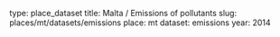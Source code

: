 type: place_dataset
title: Malta / Emissions of pollutants
slug: places/mt/datasets/emissions
place: mt
dataset: emissions
year: 2014
